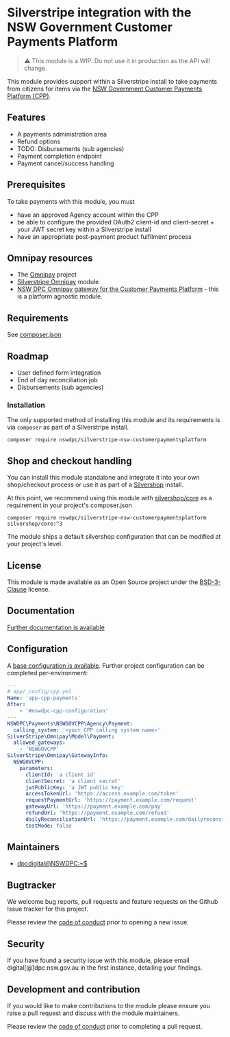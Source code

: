 # Silverstripe integration with the NSW Government Customer Payments Platform

> ⚠️ This module is a WIP. Do not use it in production as the API will change.

This module provides support within a Silverstripe install to take payments from citizens for items via the [NSW Government Customer Payments Platform (CPP)](https://cpp-info-hub.service.nsw.gov.au/).

## Features

+ A payments administration area
+ Refund options
+ TODO: Disbursements (sub agencies)
+ Payment completion endpoint
+ Payment cancel/success handling

## Prerequisites

To take payments with this module, you must

- have an approved Agency account within the CPP
- be able to configure the provided OAuth2 client-id and client-secret + your JWT secret key within a Silverstripe install
- have an appropriate post-payment product fulfilment process

## Omnipay resources

+ The [Omnipay](https://github.com/thephpleague/omnipay) project
+ [Silverstripe Omnipay](https://github.com/silverstripe/silverstripe-omnipay) module
+ [NSW DPC Omnipay gateway for the Customer Payments Platform](https://github.com/nswdpc/omnipay-nswcpp) - this is a platform agnostic module.

## Requirements

See [composer.json](./composer.json)

## Roadmap

+ User defined form integration
+ End of day reconciliation job
+ Disbursements (sub agencies)

### Installation

The only supported method of installing this module and its requirements is via `composer` as part of a Silverstripe install.

```shell
composer require nswdpc/silverstripe-nsw-customerpaymentsplatform
```

## Shop and checkout handling

You can install this module standalone and integrate it into your own shop/checkout process or use it as part of a [Silvershop](https://github.com/silvershop/silvershop-core) install.

At this point, we recommend using this module with [silvershop/core](https://github.com/silvershop/silvershop-core) as a requirement in your project's composer.json

```shell
composer require nswdpc/silverstripe-nsw-customerpaymentsplatform silvershop/core:^3
```

The module ships a default silvershop configuration that can be modified at your project's level.

## License

This module is made available as an Open Source project under the [BSD-3-Clause](./LICENSE.md) license.

## Documentation

[Further documentation is available](./docs/en/001_index.md)

## Configuration

A [base configuration is available](./_config/config.yml). Further project configuration can be completed per-environment:

```yml
---
# app/_config/cpp.yml
Name: 'app-cpp-payments'
After:
    - '#nswdpc-cpp-configuration'
---
NSWDPC\Payments\NSWGOVCPP\Agency\Payment:
  calling_system: '<your CPP calling system name>'
SilverStripe\Omnipay\Model\Payment:
  allowed_gateways:
    - 'NSWGOVCPP'
SilverStripe\Omnipay\GatewayInfo:
  NSWGOVCPP:
    parameters:
      clientId: 'a client id'
      clientSecret: 'a client secret'
      jwtPublicKey: 'a JWT public key'
      accessTokenUrl: 'https://access.example.com/token'
      requestPaymentUrl: 'https://payment.example.com/request'
      gatewayUrl: 'https://payment.example.com/pay'
      refundUrl: 'https://payment.example.com/refund'
      dailyReconciliationUrl: 'https://payment.example.com/dailyreconciliation'
      testMode: false
```

## Maintainers

+ [dpcdigital@NSWDPC:~$](https://dpc.nsw.gov.au)


## Bugtracker

We welcome bug reports, pull requests and feature requests on the Github Issue tracker for this project.

Please review the [code of conduct](./code-of-conduct.md) prior to opening a new issue.

## Security

If you have found a security issue with this module, please email digital[@]dpc.nsw.gov.au in the first instance, detailing your findings.

## Development and contribution

If you would like to make contributions to the module please ensure you raise a pull request and discuss with the module maintainers.

Please review the [code of conduct](./code-of-conduct.md) prior to completing a pull request.
